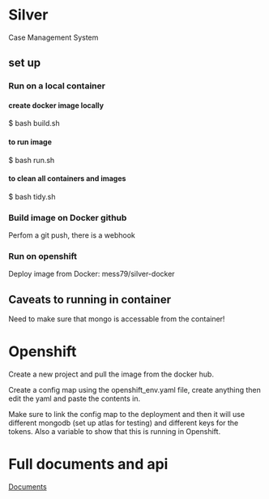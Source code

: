 # Silver

Case Management System

## set up

### Run on a local container

#### create docker image locally

$ bash build.sh

#### to run image

$ bash run.sh

#### to clean all containers and images

$ bash tidy.sh

### Build image on Docker github

Perfom a git push, there is a webhook

### Run on openshift

Deploy image from Docker: mess79/silver-docker

## Caveats to running in container

Need to make sure that mongo is accessable from the container!

# Openshift

Create a new project and pull the image from the docker hub.

Create a config map using the openshift_env.yaml file, create anything then edit the yaml and paste the contents in.

Make sure to link the config map to the deployment and then it will use different mongodb (set up atlas for testing) and different keys for the tokens.  Also a variable to show that this is running in Openshift.

# Full documents and api

[Documents](docs/index.md)

